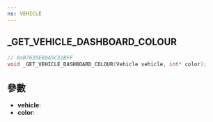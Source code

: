 ```yaml
---
ns: VEHICLE
---
```

## _GET_VEHICLE_DASHBOARD_COLOUR

```c
// 0xB7635E80A5C31BFF
void _GET_VEHICLE_DASHBOARD_COLOUR(Vehicle vehicle, int* color);
```


## 參數
* **vehicle**: 
* **color**: 

